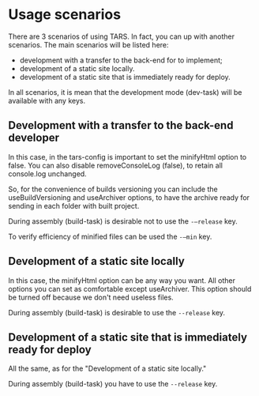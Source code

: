 # Usage scenarios

There are 3 scenarios of using TARS. In fact, you can up with another scenarios. The main scenarios will be listed here:

* development with a transfer to the back-end for to implement;
* development of a static site locally.
* development of a static site that is immediately ready for deploy.

In all scenarios, it is mean that the development mode (dev-task) will be available with any keys.

## Development with a transfer to the back-end developer

In this case, in the tars-config is important to set the minifyHtml option to false. You can also disable removeConsoleLog (false), to retain all console.log unchanged.

So, for the convenience of builds versioning you can include the useBuildVersioning and useArchiver options, to have the archive ready for sending in each folder with built project.

During assembly (build-task) is desirable not to use the `-–release` key.

To verify efficiency of minified files can be used the `-–min` key.

## Development of a static site locally

In this case, the minifyHtml option can be any way you want. All other options you can set as comfortable except useArchiver. This option should be turned off because we don't need useless files.

During assembly (build-task) is desirable to use the `--release` key.

## Development of a static site that is immediately ready for deploy

All the same, as for the "Development of a static site locally."

During assembly (build-task) you have to use the `--release` key.
